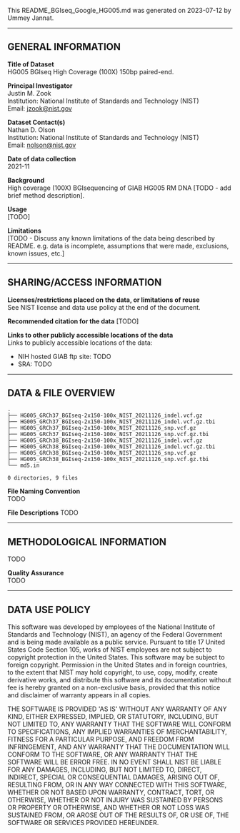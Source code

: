 This README_BGIseq_Google_HG005.md was generated on 2023-07-12 by Ummey Jannat.

------------------- 
GENERAL INFORMATION
-------------------

**Title of Dataset**\
HG005 BGIseq High Coverage (100X) 150bp paired-end.

**Principal Investigator**\
Justin M. Zook\
Institution: National Institute of Standards and Technology (NIST)\
Email: jzook@nist.gov

**Dataset Contact(s)**\
Nathan D. Olson\
Institution: National Institute of Standards and Technology (NIST)\
Email: nolson@nist.gov

**Date of data collection**\
2021-11

**Background**\
High coverage (100X) BGIsequencing of GIAB HG005 RM DNA [TODO - add brief method description].

**Usage**\
[TODO]

**Limitations**\
[TODO - Discuss any known limitations of the data being described by
README. e.g. data is incomplete, assumptions that were made, exclusions, known
issues, etc.]

--------------------------
SHARING/ACCESS INFORMATION
--------------------------

**Licenses/restrictions placed on the data, or limitations of reuse**\
See NIST license and data use policy at the end of the document.

**Recommended citation for the data**
[TODO]

**Links to other publicly accessible locations of the data**\
Links to publicly accessible locations of the data:

- NIH hosted GIAB ftp site: TODO
- SRA: TODO 

--------------------
DATA & FILE OVERVIEW
--------------------
 
```
.
├── HG005_GRCh37_BGIseq-2x150-100x_NIST_20211126_indel.vcf.gz
├── HG005_GRCh37_BGIseq-2x150-100x_NIST_20211126_indel.vcf.gz.tbi
├── HG005_GRCh37_BGIseq-2x150-100x_NIST_20211126_snp.vcf.gz
├── HG005_GRCh37_BGIseq-2x150-100x_NIST_20211126_snp.vcf.gz.tbi
├── HG005_GRCh38_BGIseq-2x150-100x_NIST_20211126_indel.vcf.gz
├── HG005_GRCh38_BGIseq-2x150-100x_NIST_20211126_indel.vcf.gz.tbi
├── HG005_GRCh38_BGIseq-2x150-100x_NIST_20211126_snp.vcf.gz
├── HG005_GRCh38_BGIseq-2x150-100x_NIST_20211126_snp.vcf.gz.tbi
└── md5.in

0 directories, 9 files
```


**File Naming Convention**\
TODO

**File Descriptions**
TODO

--------------------------
METHODOLOGICAL INFORMATION
--------------------------
TODO

**Quality Assurance**\
TODO

--------------------------
DATA USE POLICY
--------------------------

This software was developed by employees of the National Institute of Standards
and Technology (NIST), an agency of the Federal Government and is being made
available as a public service. Pursuant to title 17 United States Code Section
105, works of NIST employees are not subject to copyright protection in the
United States. This software may be subject to foreign copyright. Permission in
the United States and in foreign countries, to the extent that NIST may hold
copyright, to use, copy, modify, create derivative works, and distribute this
software and its documentation without fee is hereby granted on a non-exclusive
basis, provided that this notice and disclaimer of warranty appears in all
copies.

THE SOFTWARE IS PROVIDED 'AS IS' WITHOUT ANY WARRANTY OF ANY KIND, EITHER
EXPRESSED, IMPLIED, OR STATUTORY, INCLUDING, BUT NOT LIMITED TO, ANY WARRANTY
THAT THE SOFTWARE WILL CONFORM TO SPECIFICATIONS, ANY IMPLIED WARRANTIES OF
MERCHANTABILITY, FITNESS FOR A PARTICULAR PURPOSE, AND FREEDOM FROM
INFRINGEMENT, AND ANY WARRANTY THAT THE DOCUMENTATION WILL CONFORM TO THE
SOFTWARE, OR ANY WARRANTY THAT THE SOFTWARE WILL BE ERROR FREE. IN NO EVENT
SHALL NIST BE LIABLE FOR ANY DAMAGES, INCLUDING, BUT NOT LIMITED TO, DIRECT,
INDIRECT, SPECIAL OR CONSEQUENTIAL DAMAGES, ARISING OUT OF, RESULTING FROM, OR
IN ANY WAY CONNECTED WITH THIS SOFTWARE, WHETHER OR NOT BASED UPON WARRANTY,
CONTRACT, TORT, OR OTHERWISE, WHETHER OR NOT INJURY WAS SUSTAINED BY PERSONS OR
PROPERTY OR OTHERWISE, AND WHETHER OR NOT LOSS WAS SUSTAINED FROM, OR AROSE OUT
OF THE RESULTS OF, OR USE OF, THE SOFTWARE OR SERVICES PROVIDED HEREUNDER.


